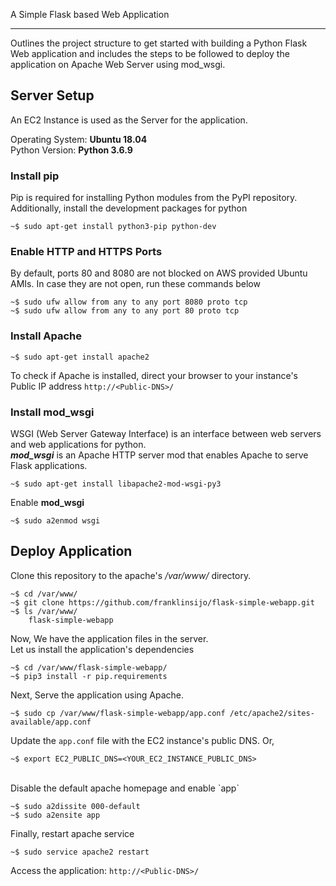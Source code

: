 A Simple Flask based Web Application
<hr>
Outlines the project structure to get started with building a Python Flask Web application and includes the steps to be followed to deploy the application on Apache Web Server using mod_wsgi.

## Server Setup
An EC2 Instance is used as the Server for the application.<br/>

Operating System: <b>Ubuntu 18.04</b></br>
Python Version: <b>Python 3.6.9</b>

### Install pip
Pip is required for installing Python modules from the PyPI repository. Additionally, install the development packages for python
```
~$ sudo apt-get install python3-pip python-dev
```

### Enable HTTP and HTTPS Ports
By default, ports 80 and 8080 are not blocked on AWS provided Ubuntu AMIs. 
In case they are not open, run these commands below
```
~$ sudo ufw allow from any to any port 8080 proto tcp
~$ sudo ufw allow from any to any port 80 proto tcp
```

### Install Apache
```
~$ sudo apt-get install apache2
```
To check if Apache is installed, direct your browser to your instance's Public IP address `http://<Public-DNS>/`

### Install mod_wsgi
WSGI (Web Server Gateway Interface) is an interface between web servers and web applications for python. <br/>
<b><i>mod_wsgi</i></b> is an Apache HTTP server mod that enables Apache to serve Flask applications.
```
~$ sudo apt-get install libapache2-mod-wsgi-py3
```
Enable <b>mod_wsgi</b>
```
~$ sudo a2enmod wsgi
```

## Deploy Application
Clone this repository to the apache's <i>/var/www/</i> directory.<br/>
```
~$ cd /var/www/
~$ git clone https://github.com/franklinsijo/flask-simple-webapp.git
~$ ls /var/www/
    flask-simple-webapp
```
Now, We have the application files in the server. <br/>
Let us install the application's dependencies
```
~$ cd /var/www/flask-simple-webapp/
~$ pip3 install -r pip.requirements
```

Next, Serve the application using Apache.
```
~$ sudo cp /var/www/flask-simple-webapp/app.conf /etc/apache2/sites-available/app.conf
```
Update the `app.conf` file with the EC2 instance's public DNS. Or,
```
~$ export EC2_PUBLIC_DNS=<YOUR_EC2_INSTANCE_PUBLIC_DNS>
```
<br/>
Disable the default apache homepage and enable `app`

```
~$ sudo a2dissite 000-default
~$ sudo a2ensite app
```
Finally, restart apache service
```
~$ sudo service apache2 restart
```

Access the application: `http://<Public-DNS>/`

